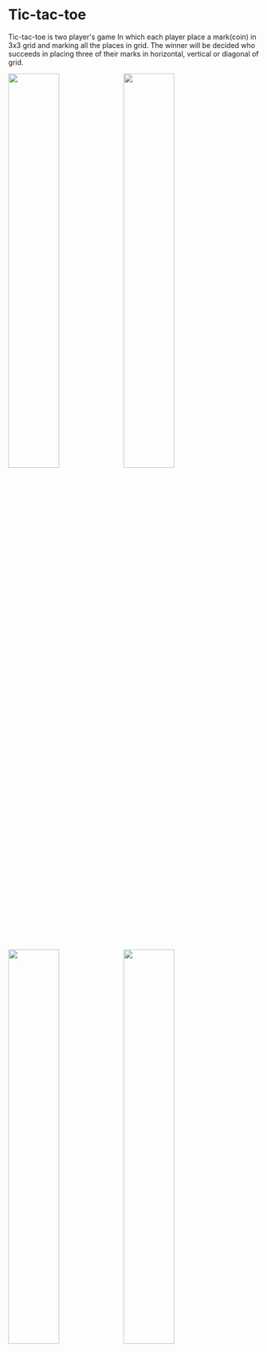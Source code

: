 # Tic-tac-toe
Tic-tac-toe is two player's game
In which each player place a mark(coin) in 3x3 grid and marking all the places in grid.
The winner will be decided who succeeds in placing three of their marks in horizontal, vertical or diagonal of grid.

<img src="https://user-images.githubusercontent.com/35233731/66077248-35ee6780-e57d-11e9-9a6a-b204f9e37427.png" width="45%"></img> <img src="https://user-images.githubusercontent.com/35233731/66077260-3be44880-e57d-11e9-8fee-913fa529fb0d.png" width="45%"></img> <img src="https://user-images.githubusercontent.com/35233731/66077265-3f77cf80-e57d-11e9-8efd-1793e512f43c.png" width="45%"></img> <img src="https://user-images.githubusercontent.com/35233731/66077277-430b5680-e57d-11e9-9ef3-2f84bb78bf25.png" width="45%"></img> 
